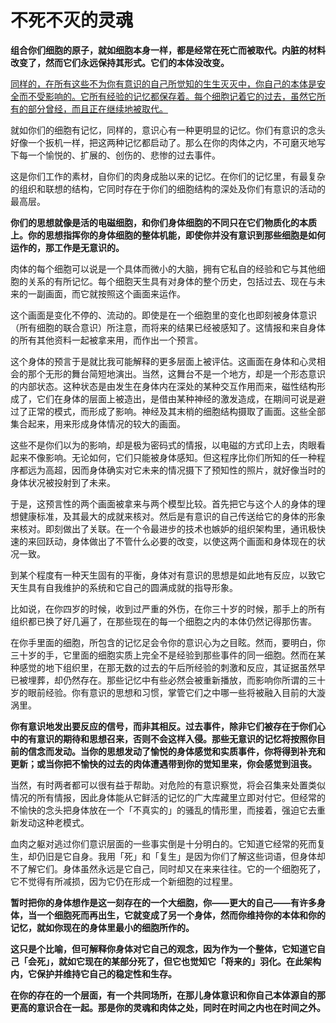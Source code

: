 # 不死不灭的灵魂

**组合你们细胞的原子，就如细胞本身一样，都是经常在死亡而被取代。内脏的材料改变了，然而它们永远保持其形式。它们的本体没改变。**

<u>同样的，在所有这些不为你有意识的自己所觉知的生生灭灭中，你自己的本体是安全而不受影响的。它所有经验的记忆都保存着。每个细胞记着它的过去，虽然它所有的部分曾经，而且正在继续地被取代。</u>

就如你们的细胞有记忆，同样的，意识心有一种更明显的记忆。你们有意识的念头好像一个扳机一样，把这两种记忆都启动了。那么在你的肉体之内，不可磨灭地写下每一个愉悦的、扩展的、创伤的、悲惨的过去事件。

这是你们工作的素材，自你们的肉身成胎以来的记忆。在你们的记忆里，有最复杂的组织和联想的结构，它同时存在于你们的细胞结构的深处及你们有意识的活动的最高层。

**你们的思想就像是活的电磁细胞，和你们身体细胞的不同只在它们物质化的本质上。你的思想指挥你的身体细胞的整体机能，即使你并没有意识到那些细胞是如何运作的，那工作是无意识的。**

肉体的每个细胞可以说是一个具体而微小的大脑，拥有它私自的经验和它与其他细胞的关系的有所记忆。每个细胞天生具有对身体的整个历史，包括过去、现在与未来的一副画面，而它就按照这个画面来运作。

这个画面是变化不停的、流动的。即使是在一个细胞里的变化也即刻被身体意识（所有细胞的联合意识）所注意，而将来的结果已经被感知了。这情报和来自身体的所有其他资料一起被拿来用，而作出一个预言。

这个身体的预言于是就比我可能解释的更多层面上被评估。这画面在身体和心灵相会的那个无形的舞台简短地演出。当然，这舞台不是一个地方，却是一个形态意识的内部状态。这种状态是由发生在身体内在深处的某种交互作用而来，磁性结构形成了，它们在身体的层面上被造出，是借由某种神经的激发造成，在期间可说是避过了正常的模式，而形成了影响。神经及其末梢的细胞结构摄取了画面。这些全部集合起来，用来形成身体情况的较大的画面。

这些不是你们以为的影响，却是极为密码式的情报，以电磁的方式印上去，肉眼看起来不像影响。无论如何，它们只能被身体感知。但这程序比你们所知的任一种程序都远为高超，因而身体确实对它未来的情况摄下了预知性的照片，就好像当时的身体状况被投射到了未来。

于是，这预言性的两个画面被拿来与两个模型比较。首先把它与这个人的身体的理想健康标准，及其最大的成就来核对。然后是有意识的自己传送给它的身体的形象来核对。即刻做出了关联。在一个令最进步的技术也嫉妒的组织架构里，通讯极快速的来回跃动，身体做出了不管什么必要的改变，以使这两个画面和身体现在的状况一致。

到某个程度有一种天生固有的平衡，身体对有意识的思想是如此地有反应，以致它天生具有自我维护的系统和它自己的圆满成就的指导形象。

比如说，在你四岁的时候，收到过严重的外伤，在你三十岁的时候，那手上的所有组织都已换了好几遍了，在那些现在的每一个细胞之内的本体仍然记得那伤害。

在你手里面的细胞，所包含的记忆足会令你的意识心为之目眩。然而，要明白，你三十岁的手，它里面的细胞实质上完全不是经验到那些事件的同一细胞。然而在某种感觉的地下组织里，在那无数的过去的午后所经验的刺激和反应，其证据虽然早已被埋葬，却仍然存在。那些记忆中有些必然会被重新播放，而影响你所谓的三十岁的眼前经验。你有意识的思想和习惯，掌管它们之中哪一些将被融入目前的大漩涡里。

**你有意识地发出要反应的信号，而非其相反。过去事件，除非它们被存在于你们心中的有意识的期待和思想召来，否则不会这样入侵。那些无意识的记忆将按照你目前的信念而发动。当你的思想发动了愉悦的身体感觉和实质事件，你将得到补充和更新；或当你把不愉快的过去的肉体遭遇带到你的觉知里来，你会感觉到沮丧。**

当然，有时两者都可以很有益于帮助。对危险的有意识察觉，将会召集来处置类似情况的所有情报，因此身体能从它鲜活的记忆的广大库藏里立即对付它。但经常的不愉快的念头把身体放在一个「不真实的」的骚乱的情形里，而接着，强迫它去重新发动这种老模式。

血肉之躯对逃过你们意识层面的一些事实倒是十分明白的。它知道它经常的死而复生，却仍旧是它自身。我用「死」和「复生」是因为你们了解这些词语，但身体却不了解它们。身体虽然永远是它自己，同时却又在来来往往。它的一个细胞死了，它不觉得有所减损，因为它仍在形成一个新细胞的过程里。

**暂时把你的身体想作是这一刻存在的一个大细胞，你——更大的自己——有许多身体，当一个细胞死而再出生，它就变成了另一个身体，然而你维持你的本体和你的记忆，就如你现在的身体里最小的细胞所作的。**

**这只是个比喻，但可解释你身体对它自己的观念，因为作为一个整体，它知道它自己「会死」，就如它现在的某部分死了，但它也觉知它「将来的」羽化。在此架构内，它保护并维持它自己的稳定性和生存。**

**在你的存在的一个层面，有一个共同场所，在那儿身体意识和你自己本体源自的那更高的意识合在一起。那是你的灵魂和肉体之处，同时在时间之内也在时间之外。**

